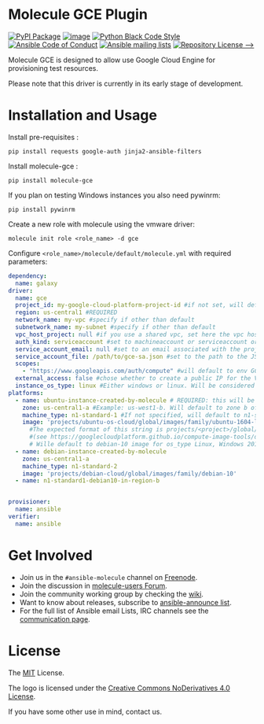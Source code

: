 # Molecule GCE Plugin
[![PyPI Package][]][1] [![image][]][2] [![Python Black Code Style][]][3] [![Ansible Code of Conduct][]][4] [![Ansible mailing lists][]][5] [![Repository License -->][]][6]

  [PyPI Package]: https://badge.fury.io/py/molecule-gce.svg
  [1]: https://badge.fury.io/py/molecule-gce
  [image]: https://zuul-ci.org/gated.svg
  [2]: https://dashboard.zuul.ansible.com/t/ansible/builds?project=ansible-community/molecule-gce
  [Python Black Code Style]: https://img.shields.io/badge/code%20style-black-000000.svg
  [3]: https://github.com/python/black
  [Ansible Code of Conduct]: https://img.shields.io/badge/Code%20of%20Conduct-Ansible-silver.svg
  [4]: https://docs.ansible.com/ansible/latest/community/code_of_conduct.html
  [Ansible mailing lists]: https://img.shields.io/badge/Mailing%20lists-Ansible-orange.svg
  [5]: https://docs.ansible.com/ansible/latest/community/communication.html#mailing-list-information
  [Repository License -->]: https://img.shields.io/badge/license-MIT-brightgreen.svg
  [6]: LICENSE

Molecule GCE is designed to allow use Google Cloud Engine for
provisioning test resources.

Please note that this driver is currently in its early stage of development.

# Installation and Usage

Install pre-requisites :
```
pip install requests google-auth jinja2-ansible-filters
```

Install molecule-gce :
```
pip install molecule-gce
```

If you plan on testing Windows instances you also need pywinrm:
```
pip install pywinrm
```

Create a new role with molecule using the vmware driver:
```
molecule init role <role_name> -d gce
```

Configure `<role_name>/molecule/default/molecule.yml` with required parameters:

```yaml
dependency:
  name: galaxy
driver:
  name: gce
  project_id: my-google-cloud-platform-project-id #if not set, will default to env GCE_PROJECT_ID
  region: us-central1 #REQUIRED
  network_name: my-vpc #specify if other than default
  subnetwork_name: my-subnet #specify if other than default
  vpc_host_project: null #if you use a shared vpc, set here the vpc host project. In that case, your GCP user needs the necessary permissions in the host project, see https://cloud.google.com/vpc/docs/shared-vpc#iam_in_shared_vpc
  auth_kind: serviceaccount #set to machineaccount or serviceaccount or application - if set to null will read env GCP_AUTH_KIND
  service_account_email: null #set to an email associated with the project - if set to null, will default to GCP_SERVICE_ACCOUNT_EMAIL. Should not be set if using auth_kind serviceaccount.
  service_account_file: /path/to/gce-sa.json #set to the path to the JSON credentials file - if set to null, will default to env GCP_SERVICE_ACCOUNT_FILE
  scopes:
    - "https://www.googleapis.com/auth/compute" #will default to env GCP_SCOPES, https://www.googleapis.com/auth/compute is the minimum required scope.
  external_access: false #chose whether to create a public IP for the VM or not - default is private IP only
  instance_os_type: linux #Either windows or linux. Will be considered linux by default. You can NOT mix Windows and Linux VMs in the same scenario.
platforms:
  - name: ubuntu-instance-created-by-molecule # REQUIRED: this will be your VM name
    zone: us-central1-a #Example: us-west1-b. Will default to zone b of region defined in driver (some regions do not have a zone-a)
    machine_type: n1-standard-1 #If not specified, will default to n1-standard-1
    image: 'projects/ubuntu-os-cloud/global/images/family/ubuntu-1604-lts' #Points to an image, you can get a list of available images with command 'gcloud compute images list'.
      #The expected format of this string is projects/<project>/global/images/family/<family-name>
      #(see https://googlecloudplatform.github.io/compute-image-tools/daisy-automating-image-creation.html)
      # Wille default to debian-10 image for os_type Linux, Windows 2019 for os_type Windows
  - name: debian-instance-created-by-molecule
    zone: us-central1-a
    machine_type: n1-standard-2
    image: 'projects/debian-cloud/global/images/family/debian-10'
  - name: n1-standard1-debian10-in-region-b


provisioner:
  name: ansible
verifier:
  name: ansible
```

# Get Involved

* Join us in the ``#ansible-molecule`` channel on [Freenode](https://freenode.net).
* Join the discussion in [molecule-users Forum](https://groups.google.com/forum/#!forum/molecule-users).
* Join the community working group by checking the [wiki](https://github.com/ansible/community/wiki/Molecule).
* Want to know about releases, subscribe to [ansible-announce list](https://groups.google.com/group/ansible-announce).
* For the full list of Ansible email Lists, IRC channels see the
  [communication page](https://docs.ansible.com/ansible/latest/community/communication.html).

# License

The [MIT](https://github.com/sky-joker/molecule-vmware/blob/master/LICENSE) License.

The logo is licensed under the [Creative Commons NoDerivatives 4.0 License](https://creativecommons.org/licenses/by-nd/4.0/).

If you have some other use in mind, contact us.

